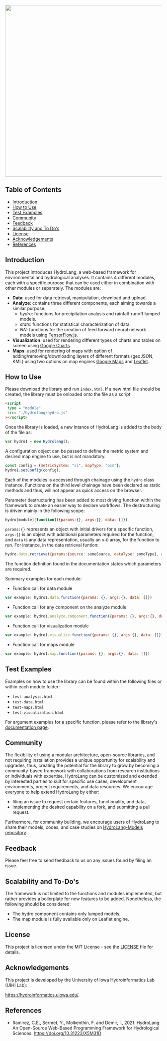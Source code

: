 <p align="center">
    <img width="550" src = https://github.com/uihilab/HydroLang/blob/master/hydrolang/images/logo_v1.1.0.png>
 </p>

## Table of Contents
* [Introduction](https://github.com/uihilab/HydroLang#Introduction)
* [How to Use](https://github.com/uihilab/HydroLang#How-to-Use)
* [Test Examples](https://github.com/uihilab/HydroLang#Test-Examples)
* [Community](https://github.com/uihilab/HydroLang#Community)
* [Feedback](https://github.com/uihilab/HydroLang#Feedback)
* [Scalability and To Do's](https://github.com/uihilab/HydroLang#Scalability-and-To-Dos)
* [License](https://github.com/uihilab/HydroLang#License)
* [Acknowledgements](https://github.com/uihilab/HydroLang#Acknowledgements)
* [References](#references)

## Introduction
This project introduces HydroLang, a web-based framework for environmental and hydrological analyses. It contains 4 different modules, each with a specific purpose that can be used either in combination with other modules or separately. The modules are:
* **Data**: used for data retrieval, manipulation, download and upload.
* **Analyze**: contains three different components, each aiming towards a similar purpose:
    - *hydro*: functions for precipitation analysis and rainfall-runoff lumped models.
    - *stats*: functions for statistical characterization of data.
    - *NN*: functions for the creation of feed forward neural network models using [TensorFlow.js](https://www.tensorflow.org/js).
* **Visualization**: used for rendering different types of charts and tables on screen using [Google Charts](https://developers.google.com/chart).
* **Maps**: used for rendering of maps with option of adding/removing/downloading layers of different formats (geoJSON, KML) using two options on map engines [Google Maps](https://developers.google.com/maps/documentation) and [Leaflet](https://leafletjs.com/).


## How to Use
Please download the library and run `index.html`. If a new html file should be created, the library must be onloaded onto the file as a script

```html
<script
 type = "module"
 src= "./hydrolang/hydro.js"
></script>
```

Once the library is loaded, a new intance of HydroLang is added to the body of the file as:
```javascript
var hydro1 = new Hydrolang();
```
A configuration object can be passed to define the metric system and desired map engine to use, but is not mandatory.

```javascript
const config = {metricSystem: "si", mapType: "osm"};
hydro1.setConfig(config);
```
Each of the modules is accessed through chainage using the `hydro` class instance. Functions on the third level chainage have been declared as static methods and thus, will not appear as quick access on the browser.

Parameter destructuring has been added to most driving function within the framework to create an easier way to declare workflows. The destructuring is driven mainly in the following scope:

```javascript
hydro[module][function]({params:{}, args:{}, data: []})
```
`params:{}` represents an object with initial drivers for a specific function, `args:{}` is an object with additional parameters required for the function, and `data` is any data representation, usually an `n-D` array, for the function to run. For instance, in the data retrieval funtion:
```javascript
hydro.data.retrieve({params:{source: someSource, dataType: someType}, args:{specificArg: someArg}})
``` 
The function definition found in the documentation states which parameters are required.

Summary examples for each module:
* Function call for data module
```javascript 
var example: hydro1.data.function({params: {}, args:{}, data: []}) 
```
* Function call for any component on the analyze module
```javascript 
var example: hydro1.analyze.component.function({params: {}, args:{}, data: []}) 
```
* Function call for visualization module
```javascript 
var example: hydro1.visualize.function({params: {}, args:{}, data: []}) 
```
* Function call for maps module
```javascript 
var example: hydro1.map.function({params: {}, args:{}, data: []}) 
```


## Test Examples
Examples on how to use the library can be found within the following files or within each module folder:
* `test-analysis.html`
* `test-data.html`
* `test-maps.html`
* `test-visualization.html`

For argument examples for a specific function, please refer to the library's [documentation page](https://hydro-lang.herokuapp.com/index.html).

## Community
The flexibility of using a modular architecture, open-source libraries, and not requiring installation provides a unique opportunity for scalability and upgrades, thus, creating the potential for the library to grow by becoming a community-based framework with collaborations from research institutions or individuals with expertise. HydroLang can be customized and extended by interested parties to suit for specific use cases, development environments, project requirements, and data resources. We encourage everyone to help extend HydroLang by either:
* filing an issue to request certain features, functionality, and data,
* implementing the desired capability on a fork, and submitting a pull request.

Furthermore, for community building, we encourage users of HydroLang to share their models, codes, and case studies on [HydroLang-Models repository](https://github.com/uihilab/HydroLang-Models).

## Feedback
Please feel free to send feedback to us on any issues found by filing an issue.

## Scalability and To-Do's
The framework is not limited to the functions and modules implemented, but rather provides a boilerplate for new features to be added. Nonetheless, the following should be considered:

* The hydro component contains only lumped models.
* The map module is fully available only on Leaflet engine.

## License
This project is licensed under the MIT License - see the [LICENSE](https://github.com/uihilab/HydroLang/blob/master/LICENSE) file for details.

## Acknowledgements
This project is developed by the University of Iowa Hydroinformatics Lab (UIHI Lab):

https://hydroinformatics.uiowa.edu/.

## References

* Ramirez, C.E., Sermet, Y., Molkenthin, F. and Demir, I., 2021. HydroLang: An Open-Source Web-Based Programming Framework for Hydrological Sciences. https://doi.org/10.31223/X5M31D
